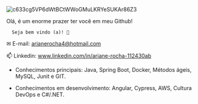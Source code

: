 
![c633cg5VP6dWtBCtWWoGMuLKRYeSUKAr86Z3](https://user-images.githubusercontent.com/70382532/138322189-2db8df52-9dcb-40a0-88a8-c365466bd33d.gif)

 Olá, é um enorme prazer ter você em meu Github! 
   
      Seja bem vindo (a)! 👋 

✉ E-mail: arianerocha4@hotmail.com

📫 Linkedin: www.linkedin.com/in/ariane-rocha-112430ab

- Conhecimentos principais: Java, Spring Boot, Docker, Métodos ágeis, MySQL, Junit e  GIT.

- Conhecimentos em desenvolvimento: Angular, Cypress, AWS, Cultura DevOps e C#/.NET.

<div align="center">
</div>
<!-- <div style="display: inline_block"><br>
  <img align="center" alt="Ariane-Js" height="40" width="50" src="https://raw.githubusercontent.com/devicons/devicon/master/icons/javascript/javascript-plain.svg">
  <img align="center" alt="Ariane-HTML" height="40" width="50" src="https://raw.githubusercontent.com/devicons/devicon/master/icons/html5/html5-original.svg">
  <img align="center" alt="Ariane-CSS" height="40" width="50" src="https://raw.githubusercontent.com/devicons/devicon/master/icons/css3/css3-original.svg">
  <img align="center" alt="Ariane-Java" height="40" width="50" src="https://img.shields.io/badge/Java-ED8B00?style=for-the-badge&logo=java&logoColor=white">
  <img align="center" alt="Ariane-Python" height="40" width="50" src="https://raw.githubusercontent.com/devicons/devicon/master/icons/python/python-original.svg">
  <img align="center" alt="Ariane-MySql" height="40" width="50" src="https://img.shields.io/badge/MySQL-00000F?style=for-the-badge&logo=mysql&logoColor=white"> 
  <img align="center" alt="Ariane-Node" height="40" width="50" src="https://img.shields.io/badge/Node.js-43853D?style=for-the-badge&logo=node.js&logoColor=white"> 
</div>
-->
  


